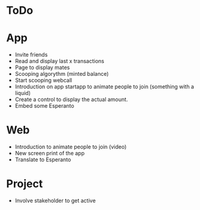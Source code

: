 # ToDo

# App
- Invite friends
- Read and display last x transactions
- Page to display mates
- Scooping algorythm (minted balance)
- Start scooping webcall
- Introduction on app startapp to animate people to join (something with a liquid)
- Create a control to display the actual amount.
- Embed some Esperanto

# Web
- Introduction to animate people to join (video)
- New screen print of the app
- Translate to Esperanto

# Project
- Involve stakeholder to get active